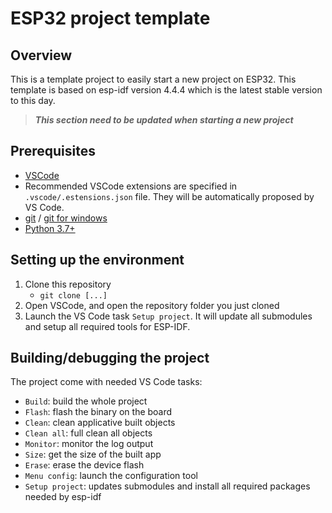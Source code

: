 # ESP32 project template
## Overview
This is a template project to easily start a new project on ESP32.
This template is based on esp-idf version 4.4.4 which is the latest stable version to this day.
>***This section need to be updated when starting a new project***
## Prerequisites
 - [VSCode](https://code.visualstudio.com/download)
 - Recommended VSCode extensions are specified in `.vscode/.estensions.json` file. They will be automatically proposed by VS Code.
 - [git](https://git-scm.com/downloads) / [git for windows](https://gitforwindows.org/)
 - [Python 3.7+](https://www.python.org/downloads/)
## Setting up the environment
1. Clone this repository
    - `git clone [...]`
3. Open VSCode, and open the repository folder you just cloned
4. Launch the VS Code task `Setup project`. It will update all submodules and setup all required tools for ESP-IDF.
## Building/debugging the project
The project come with needed VS Code tasks:
- `Build`: build the whole project
- `Flash`: flash the binary on the board
- `Clean`: clean applicative built objects
- `Clean all`: full clean all objects
- `Monitor`: monitor the log output
- `Size`: get the size of the built app
- `Erase`: erase the device flash
- `Menu config`: launch the configuration tool
- `Setup project`: updates submodules and install all required packages needed by esp-idf

